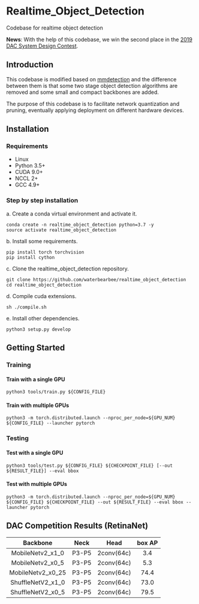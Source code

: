 # Realtime_Object_Detection
Codebase for realtime object detection

**News**: With the help of this codebase, we win the second place in the [2019 DAC System Design Contest](http://www.cse.cuhk.edu.hk/~byu/2019-DAC-SDC/index.html).

## Introduction
This codebase is modified based on [mmdetection](https://github.com/open-mmlab/mmdetection) 
and the difference between them is that some two stage object detection algorithms are removed 
and some small and compact backbones are added.

The purpose of this codebase is to facilitate network quantization and pruning, 
eventually applying deployment on different hardware devices.

## Installation

### Requirements

- Linux
- Python 3.5+ 
- CUDA 9.0+
- NCCL 2+
- GCC 4.9+

### Step by step installation

a. Create a conda virtual environment and activate it. 
```shell
conda create -n realtime_object_detection python=3.7 -y
source activate realtime_object_detection
```
b. Install some requirements.
```shell
pip install torch torchvision
pip install cython
```
c. Clone the realtime_object_detection repository.

```shell
git clone https://github.com/waterbearbee/realtime_object_detection
cd realtime_object_detection
```

d. Compile cuda extensions.

```shell
sh ./compile.sh
```

e. Install other dependencies.

```shell
python3 setup.py develop
```

## Getting Started

### Training

#### Train with a single GPU

```shell
python3 tools/train.py ${CONFIG_FILE} 
```

#### Train with multiple GPUs

```shell
python3 -m torch.distributed.launch --nproc_per_node=${GPU_NUM} ${CONFIG_FILE} --launcher pytorch
```

### Testing

#### Test with a single GPU
```shell
python3 tools/test.py ${CONFIG_FILE} ${CHECKPOINT_FILE} [--out ${RESULT_FILE}] --eval bbox 
```

#### Test with multiple GPUs
```shell
python3 -m torch.distributed.launch --nproc_per_node=${GPU_NUM} ${CONFIG_FILE} ${CHECKPOINT_FILE} --out ${RESULT_FILE} --eval bbox --launcher pytorch
```

## DAC Competition Results (RetinaNet)

|     Backbone       |   Neck  |   Head     |  box AP  |
| :-----------------:| :-----: | :---------:| :------: | 
|  MobileNetv2_x1_0  |  P3-P5  | 2conv(64c) |   3.4    |   
|  MobileNetv2_x0_5  |  P3-P5  | 2conv(64c) |   5.3    |
|  MobileNetv2_x0_25 |  P3-P5  | 2conv(64c) |   74.4   |
|  ShuffleNetV2_x1_0 |  P3-P5  | 2conv(64c) |   73.0   |
|  ShuffleNetV2_x0_5 |  P3-P5  | 2conv(64c) |   79.5   |
